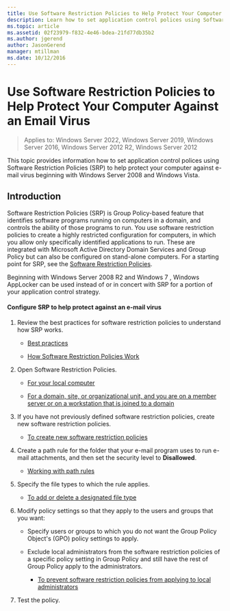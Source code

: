 ```yaml
---
title: Use Software Restriction Policies to Help Protect Your Computer Against an Email Virus
description: Learn how to set application control polices using Software Restriction Policies (SRP) to help protect your computer against e-mail virus beginning with Windows Server 2008 and Windows Vista.
ms.topic: article
ms.assetid: 02f23979-f832-4e46-bdea-21fd77db35b2
ms.author: jgerend
author: JasonGerend
manager: mtillman
ms.date: 10/12/2016
---
```

# Use Software Restriction Policies to Help Protect Your Computer Against an Email Virus

>Applies to: Windows Server 2022, Windows Server 2019, Windows Server 2016, Windows Server 2012 R2, Windows Server 2012

This topic provides information how to set application control polices using Software Restriction Policies (SRP) to help protect your computer against e-mail virus beginning with Windows Server 2008 and Windows Vista.

## Introduction
Software Restriction Policies (SRP) is Group Policy-based feature that identifies software programs running on computers in a domain, and controls the ability of those programs to run. You use software restriction policies to create a highly restricted configuration for computers, in which you allow only specifically identified applications to run. These are integrated with Microsoft Active Directory Domain Services and Group Policy but can also be configured on stand-alone computers. For a starting point for SRP, see the [Software Restriction Policies](software-restriction-policies.md).

Beginning with  Windows Server 2008 R2  and  Windows 7 , Windows AppLocker can be used instead of or in concert with SRP for a portion of your application control strategy.

#### Configure SRP to help protect against an e-mail virus

1.  Review the best practices for software restriction policies to understand how SRP works.

    -   [Best practices](software-restriction-policies-technical-overview.md#BKMK_Best_Practices)

    -   [How Software Restriction Policies Work](/previous-versions/windows/it-pro/windows-server-2003/cc786941(v=ws.10))

2.  Open Software Restriction Policies.

    -   [For your local computer](administer-software-restriction-policies.md#BKMK_1)

    -   [For a domain, site, or organizational unit, and you are on a member server or on a workstation that is joined to a domain](administer-software-restriction-policies.md#BKMK_2)

3.  If you have not previously defined software restriction policies, create new software restriction policies.

    -   [To create new software restriction policies](administer-software-restriction-policies.md#BKMK_Create_SRP)

4.  Create a path rule for the folder that your e-mail program uses to run e-mail attachments, and then set the security level to **Disallowed**.

    -   [Working with path rules](work-with-software-restriction-policies-rules.md#BKMK_Path_Rules)

5.  Specify the file types to which the rule applies.

    -   [To add or delete a designated file type](administer-software-restriction-policies.md#BKMK_Add_Del)

6.  Modify policy settings so that they apply to the users and groups that you want:

    -   Specify users or groups to which you do not want the Group Policy Object's (GPO) policy settings to apply.

    -   Exclude local administrators from the software restriction policies of a specific policy setting in Group Policy and still have the rest of Group Policy apply to the administrators.

        -   [To prevent software restriction policies from applying to local administrators](administer-software-restriction-policies.md#BKMK_Prevent_Admin)

7.  Test the policy.
